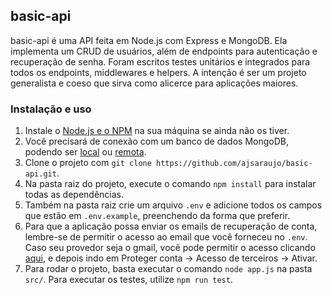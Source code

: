 ## basic-api 

basic-api é uma API feita em Node.js com Express e MongoDB. Ela implementa um CRUD de usuários, além de endpoints para autenticação e recuperação de senha. Foram escritos testes unitários e integrados para todos os endpoints, middlewares e helpers. A intenção é ser um projeto generalista e coeso que sirva como alicerce para aplicações maiores. 

### Instalação e uso 

1. Instale o [Node.js e o NPM](https://docs.npmjs.com/downloading-and-installing-node-js-and-npm) na sua máquina se ainda não os tiver.
2. Você precisará de conexão com um banco de dados MongoDB, podendo ser [local](https://zellwk.com/blog/local-mongodb/) ou [remota](https://www.mongodb.com/cloud/atlas).
3. Clone o projeto com ``git clone https://github.com/ajsaraujo/basic-api.git``.
4. Na pasta raiz do projeto, execute o comando ``npm install`` para instalar todas as dependências.
5. Também na pasta raiz crie um arquivo `.env` e adicione todos os campos que estão em `.env.example`, preenchendo da forma que preferir. 
6. Para que a aplicação possa enviar os emails de recuperação de conta, lembre-se de permitir o acesso ao email que você forneceu no `.env`. Caso seu provedor seja o gmail, você pode permitir o acesso clicando [aqui](https://myaccount.google.com/), e depois indo em Proteger conta -> Acesso de terceiros -> Ativar. 
7. Para rodar o projeto, basta executar o comando ```node app.js``` na pasta `src/`. Para executar os testes, utilize `npm run test`. 
